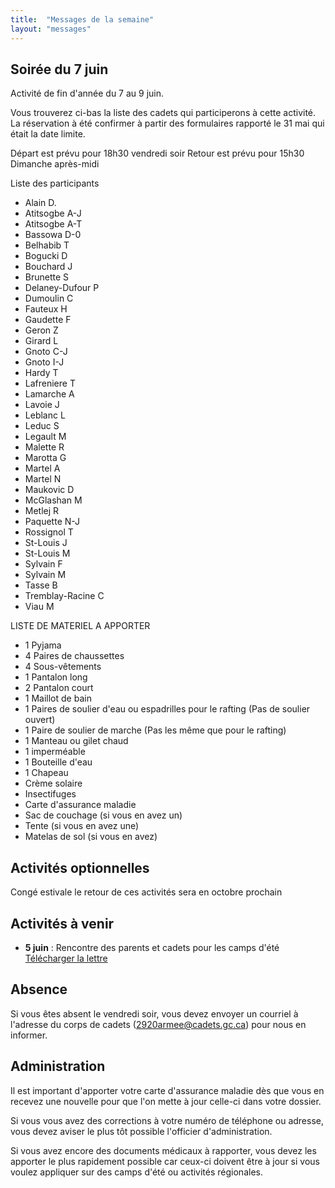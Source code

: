 ```yaml
---
title:  "Messages de la semaine"
layout: "messages"
---
```

 
## Soirée du 7 juin 

Activité de fin d'année du 7 au 9 juin.

Vous trouverez ci-bas la liste des cadets qui participerons à cette activité. La réservation à été confirmer à partir des formulaires rapporté le 31 mai qui était la date limite. 

Départ est prévu pour 18h30 vendredi soir 
Retour est prévu pour 15h30 Dimanche après-midi 

Liste des participants
- Alain D.
- Atitsogbe A-J
- Atitsogbe A-T
- Bassowa D-0
- Belhabib T
- Bogucki D
- Bouchard J
- Brunette S
- Delaney-Dufour P
- Dumoulin C
- Fauteux H
- Gaudette F
- Geron Z
- Girard L
- Gnoto C-J
- Gnoto I-J
- Hardy T
- Lafreniere T
- Lamarche A
- Lavoie J
- Leblanc L
- Leduc S
- Legault M
- Malette R
- Marotta G
- Martel A
- Martel N
- Maukovic D
- McGlashan M
- Metlej R
- Paquette N-J
- Rossignol T
- St-Louis J
- St-Louis M
- Sylvain F
- Sylvain M
- Tasse B
- Tremblay-Racine C
- Viau M

 LISTE DE MATERIEL A APPORTER
 - 1 Pyjama
 - 4 Paires de chaussettes
 - 4 Sous-vêtements
 - 1 Pantalon long
 - 2 Pantalon court
 - 1 Maillot de bain
 - 1 Paires de soulier d'eau ou espadrilles pour le rafting (Pas de soulier ouvert)
 - 1 Paire de soulier de marche (Pas les même que pour le rafting)
 - 1 Manteau ou gilet chaud
 - 1 imperméable
 - 1 Bouteille d'eau
 - 1 Chapeau
 - Crème solaire
 - Insectifuges
 - Carte d'assurance maladie
 - Sac de couchage (si vous en avez un)
 - Tente (si vous en avez une)
 - Matelas de sol (si vous en avez)


## Activités optionnelles

Congé estivale le retour de ces activités sera en octobre prochain

## Activités à venir

- **5 juin** : Rencontre des parents et cadets pour les camps d'été [Télécharger la lettre](https://docs.google.com/document/d/15woNd40C7s6aD0B72W0b0GrWZYDGEhtQ/edit?usp=sharing&ouid=100070785425688122134&rtpof=true&sd=true)


## Absence

Si vous êtes absent le vendredi soir, vous devez envoyer un courriel à l'adresse du corps de cadets (<2920armee@cadets.gc.ca>) pour nous en informer.

## Administration

Il est important d'apporter votre carte d'assurance maladie dès que vous en recevez une nouvelle pour que l'on mette à jour celle-ci dans votre dossier.

Si vous vous avez des corrections à votre numéro de téléphone ou adresse, vous devez aviser le plus tôt possible l'officier d'administration. 

Si vous avez encore des documents médicaux à rapporter, vous devez les apporter le plus rapidement possible car ceux-ci doivent être à jour si vous voulez appliquer sur des camps d'été ou activités régionales.

